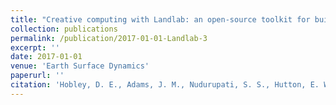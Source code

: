 ```yaml
---
title: "Creative computing with Landlab: an open-source toolkit for building, coupling, and exploring two-dimensional numerical models of Earth-surface dynamics."
collection: publications
permalink: /publication/2017-01-01-Landlab-3
excerpt: ''
date: 2017-01-01
venue: 'Earth Surface Dynamics'
paperurl: ''
citation: 'Hobley, D. E., Adams, J. M., Nudurupati, S. S., Hutton, E. W., Gasparini, N. M., Istanbulluoglu, E., & Tucker, G. E. (2017). Creative computing with Landlab: an open-source toolkit for building, coupling, and exploring two-dimensional numerical models of Earth-surface dynamics. Earth Surface Dynamics, 5(1), 21.'
---
```


